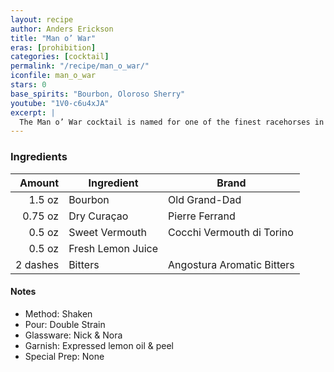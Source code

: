 ```yaml
---
layout: recipe
author: Anders Erickson
title: "Man o’ War"
eras: [prohibition]
categories: [cocktail]
permalink: "/recipe/man_o_war/"
iconfile: man_o_war
stars: 0
base_spirits: "Bourbon, Oloroso Sherry"
youtube: "1V0-c6u4xJA"
excerpt: |
  The Man o’ War cocktail is named for one of the finest racehorses in history. This citrusy bourbon drink is a winner.
---
```


### Ingredients

|   Amount | Ingredient        | Brand                      |
| -------: | ----------------- | -------------------------- |
|   1.5 oz | Bourbon           | Old Grand-Dad              |
|  0.75 oz | Dry Curaçao       | Pierre Ferrand             |
|   0.5 oz | Sweet Vermouth    | Cocchi Vermouth di Torino  |
|   0.5 oz | Fresh Lemon Juice |
| 2 dashes | Bitters           | Angostura Aromatic Bitters |

#### Notes

- Method: Shaken
- Pour: Double Strain
- Glassware: Nick & Nora
- Garnish: Expressed lemon oil & peel
- Special Prep: None
